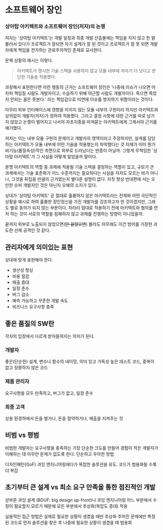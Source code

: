 # 소프트웨어 장인

### 상아탑 아키텍트와 소프트웨어 장인(저자)의 논쟁

저자는 '상아탑 아키텍트'는 개발 일정과 최종 개발 산출물에는 책임을 지지 않고 한 발 물러서 있다가 프로젝트가 잘되면 자기 설계가 잘 된 것이고 프로젝트가 잘 못 되면 개발자에게 책임을 전가하는 관료주의적인 존재로 묘사한다.

문제 상황의 예시는 이렇다.
 
> 아키텍트가 명시한 기술 스택을 사용하지 않고 모듈 내부에 저자가 더 낫다고 판단한 기술을 적용했다.

과장해서 표현한다면 이런 행동의 근거는 소프트웨어 장인은 '나중에 이슈가 나오면 어차피 책임질 사람도 개발자이고, 수습하기 위해 야근할 사람도 개발자이다. 죽으면 죽었지 안되는 꼴은 못본다.' 라는 책임감으로 미연에 이슈를 방지하기 위함이라는 것이다.

아무리 외부 인터페이스에 영향을 미치지 않는 모듈 내부의 구현이라 하지만 아키텍트와 상의없이 개발자(저자)가 정하여 적용했다. 그리고 결정 사항에 대한 근거를 따로 남기지 않았고 논쟁이 벌어지고 나서야 자초지종을 따져묻는 아키텍트에게 그제서야 근거를 얘기했다.

저자는 이는 내부 모듈 구현의 문제이고 개발자의 영역이라고 주장하지만, 설계를 담당하는 아키텍트가 모듈 내부에 어떤 기술을 적용했는지 파악했다는 것 자체가 이미 뭔가 비기능(품질속성)적인 측면으로 외부로 드러났다는 반증이 아닐까. 그렇게 무책임한 '상아탑 아키텍트'가 그 사실을 어떻게 알았을까 말이다.

분명 아키텍트의 역할 중 과제에 적용될 기술 스택을 결정하는 역할이 있고, 규모가 큰 과제에서는 기술 표준화가 어느 수준까지는 필요하다는 사실을 저자도 모르는 바가 아니나, 그것을 뒤집을 만큼의 근거였는지 별다른 설명이 없다. 자칫 항상 반대편에 서는 오만한 슈퍼 개발자인 것은 아닌지 오해의 소지가 있다.

상대가 '상아탑 아키텍트' 곧 절대로 훌륭하지 않은 아키텍트라는 전제와 어떤 극단적인 상황을 예시로 하여 훌륭한 장인정신을 가진 개발자를 강조하고자 한 것이겠지만, 그래도 별로 동의가 되지 않는 부분이다. 차라리 맘대로 적용하기 전에 아키텍트와 협의를 먼저 하는 것이 서로의 역할을 침해하지 않고 과제를 진행하는 방향이 아니었을까.

끝까지 외부로 노출되지 않았으면(~~안 걸렸으면~~) 몰라도 아무래도 이건 방어를 가장한 과도한 선제 공격인 것 같다.


## 관리자에게 의미있는 표현
상대에 맞게 표현해야 한다.

* 생산성 향상
* 비용 절감
* 매출 증대
* 일정 준수
* 버그 감소
* 예측 가능하고 꾸준한 개발 속도
* 비즈니스 요구사항 충족


## 좋은 품질의 SW란
각자의 입장에서 다르게 받아들여지는 의미가 된다.

### 개발자
좋은(단순한) 설계, 변수나 함수의 네이밍, 의미 있고 가독성 높은 테스트 코드, 중복이 없고 장황하지 않은 코드

### 제품 관리자
요구사항을 모두 만족하고, 버그가 없고, 일정 준수

### 최종 고객
상용 환경하에서 돈을 벌거나, 돈을 절약하거나, 매출을 지켜주는 것


## 비범 vs 평범
비범한 개발자는 요구사항을 충족하는 가장 단순한 크도를 만들어 경험이 적은 개발자가 이해하는 데 아무런 문제가 없도록 한다. 단순하고 우아한 방법



디자인패턴(GoF)
과잉 엔지니어링에다가 복잡한 솔루션을 유도.
코드가 범용화될 수록 더 복잡



## 초기부터 큰 설계 vs 최소 요구 만족을 통한 점진적인 개발


섣부른 과잉 설계 (BDUF: big design up-front)나 과잉 엔지니어링
어느 부분에서 수정이 필요할지 모르기 때문에 모든 부분에서 추상화(복잡도 증대) 적용


실용적인 접근 방법은 실제로 필요한 상황이 생겼을 때만 추상화
주어진 문제에만 특정된 코드로 먼저 솔루션을 찾은 후 나중에 필요한 상황이 생겼을 때 범용화
